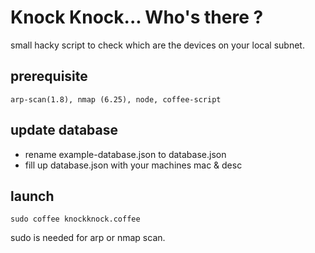# Knock Knock... Who's there ?

small hacky script to check which are the devices on your local subnet.

## prerequisite

	arp-scan(1.8), nmap (6.25), node, coffee-script

## update database

* rename example-database.json to database.json
* fill up database.json with your machines mac & desc

## launch

	sudo coffee knockknock.coffee

sudo is needed for arp or nmap scan.
